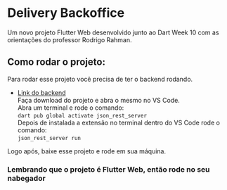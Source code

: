 # Delivery Backoffice

Um novo projeto Flutter Web desenvolvido junto ao Dart Week 10 com as orientações do professor Rodrigo Rahman.

## Como rodar o projeto:

Para rodar esse projeto você precisa de ter o backend rodando.

- [Link do backend](https://github.com/rodrigorahman/dw10_delivery_api)
  <br>
  Faça download do projeto e abra o mesmo no VS Code.<br>
  Abra um terminal e rode o comando:<br>
  `dart pub global activate json_rest_server`<br>
  Depois de instalada a extensão no terminal dentro do VS Code rode o comando:<br>
  `json_rest_server run`

Logo após, baixe esse projeto e rode em sua máquina.

### Lembrando que o projeto é Flutter Web, então rode no seu nabegador
